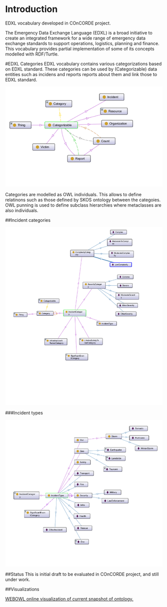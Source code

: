 # Introduction
EDXL vocabulary developed in COnCORDE project.

The Emergency Data Exchange Language (EDXL) is a broad initiative to create an integrated framework for a wide range of emergency data exchange standards to support operations, logistics, planning and finance. This vocabulary provides partial implementation of some of  its concepts modelled with RDF/Turtle.

#EDXL Categories
EDXL vocabulary contains various categorizations based on EDXL standard.  These categories can be used by (Categorizable) data entities such as incidens and reports reports about them and link those to EDXL standard.

![Categorizable concepts](https://raw.githubusercontent.com/OntoRep/EDXL/master/CategorizableCategories.png)

Categories are modelled as OWL individuals. This allows to define relatinons such as those defined by SKOS ontology between the categoies. OWL punning is used to define subclass hierarchies where metaclasses are also individuals. 

##Incident categories

![Incident related categories](https://raw.githubusercontent.com/OntoRep/EDXL/master/IncidentRelatedCategories.png)

###Incident types

![Incident types](https://github.com/OntoRep/EDXL/blob/master/IncidentTypes.png)


##Status
This is initial draft to be evaluated in COnCORDE project, and still under work.

##Visualizations

[WEBOWL online visualization of current snapshot of ontology.](http://vowl.visualdataweb.org/webvowl/#iri=https://raw.githubusercontent.com/OntoRep/EDXL/master/EDXL.ttl "WEBOWL visualization")


